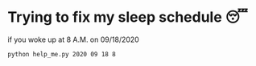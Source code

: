 # Trying to fix my sleep schedule 😴


if you woke up at 8 A.M. on 09/18/2020
```
python help_me.py 2020 09 18 8
```